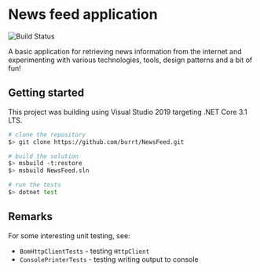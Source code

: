# News feed application

![Build Status](https://github.com/burrt/NewsFeed/workflows/CI/badge.svg?branch=master)

A basic application for retrieving news information from the internet and experimenting with various technologies, tools, design patterns and a bit of fun!

## Getting started

This project was building using Visual Studio 2019 targeting .NET Core 3.1 LTS.

```bash
# clone the repository
$> git clone https://github.com/burrt/NewsFeed.git

# build the solution
$> msbuild -t:restore
$> msbuild NewsFeed.sln

# run the tests
$> dotnet test
```

## Remarks

For some interesting unit testing, see:

* `BomHttpClientTests` - testing `HttpClient`
* `ConsolePrinterTests` - testing writing output to console
